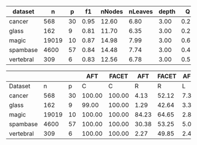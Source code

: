 | dataset | n | p | f1 | nNodes | nLeaves | depth | Q | J |
|---------|---|---|----|--------|---------|-------|---|---|
| cancer | 568 | 30 | 0.95 | 12.60 | 6.80 | 3.00 | 0.22 | 0.15 |
| glass | 162 | 9 | 0.81 | 11.70 | 6.35 | 3.00 | 0.29 | 0.39 |
| magic | 19019 | 10 | 0.87 | 14.98 | 7.99 | 3.00 | 0.62 | 0.48 |
| spambase | 4600 | 57 | 0.84 | 14.48 | 7.74 | 3.00 | 0.40 | 0.15 |
| vertebral | 309 | 6 | 0.83 | 12.56 | 6.78 | 3.00 | 0.51 | 0.54 |


|            |       |     | AFT    | FACET  | AFT   | FACET | AFT   | FACET | AFT   | FACET  |
| ---------- | ----- | --- | ------ | ------ | ----- | ----- | ----- | ----- | ----- | ------ |
| Dataset    | n     | p   | C      | C      | R     | R     | L     | L     | D     | D      |
| cancer | 568 | 30 | 100.00 | 100.00 | 4.13 | 52.12 | 7.31 | 5.32 | 5.83 | 3.32 |
| glass | 162 | 9 | 99.00 | 100.00 | 1.29 | 42.64 | 3.32 | 2.56 | 4.26 | 1.76 |
| magic | 19019 | 10 | 100.00 | 100.00 | 84.23 | 64.65 | 2.82 | 3.16 | 3.96 | 3.53 |
| spambase | 4600 | 57 | 100.00 | 100.00 | 30.38 | 53.25 | 5.09 | 5.29 | 0.39 | 0.09 |
| vertebral | 309 | 6 | 100.00 | 100.00 | 2.27 | 49.85 | 2.45 | 1.94 | 4.06 | 2.63 |
